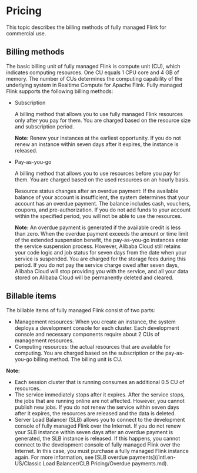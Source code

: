 # Pricing

This topic describes the billing methods of fully managed Flink for commercial use.

## Billing methods

The basic billing unit of fully managed Flink is compute unit \(CU\), which indicates computing resources. One CU equals 1 CPU core and 4 GB of memory. The number of CUs determines the computing capability of the underlying system in Realtime Compute for Apache Flink. Fully managed Flink supports the following billing methods:

-   Subscription

    A billing method that allows you to use fully managed Flink resources only after you pay for them. You are charged based on the resource size and subscription period.

    **Note:** Renew your instances at the earliest opportunity. If you do not renew an instance within seven days after it expires, the instance is released.

-   Pay-as-you-go

    A billing method that allows you to use resources before you pay for them. You are charged based on the used resources on an hourly basis.

    Resource status changes after an overdue payment: If the available balance of your account is insufficient, the system determines that your account has an overdue payment. The balance includes cash, vouchers, coupons, and pre-authorization. If you do not add funds to your account within the specified period, you will not be able to use the resources.

    **Note:** An overdue payment is generated if the available credit is less than zero. When the overdue payment exceeds the amount or time limit of the extended suspension benefit, the pay-as-you-go instances enter the service suspension process. However, Alibaba Cloud still retains your code logic and job status for seven days from the date when your service is suspended. You are charged for the storage fees during this period. If you do not pay the service charge owed after seven days, Alibaba Cloud will stop providing you with the service, and all your data stored on Alibaba Cloud will be permanently deleted and cleared.


## Billable items

The billable items of fully managed Flink consist of two parts:

-   Management resources: When you create an instance, the system deploys a development console for each cluster. Each development console and necessary components require about 2 CUs of management resources.
-   Computing resources: the actual resources that are available for computing. You are charged based on the subscription or the pay-as-you-go billing method. The billing unit is CU.

**Note:**

-   Each session cluster that is running consumes an additional 0.5 CU of resources.
-   The service immediately stops after it expires. After the service stops, the jobs that are running online are not affected. However, you cannot publish new jobs. If you do not renew the service within seven days after it expires, the resources are released and the data is deleted.
-   Server Load Balancer \(SLB\) allows you to connect to the development console of fully managed Flink over the Internet. If you do not renew your SLB instance within seven days after an overdue payment is generated, the SLB instance is released. If this happens, you cannot connect to the development console of fully managed Flink over the Internet. In this case, you must purchase a fully managed Flink instance again. For more information, see [SLB overdue payments](/intl.en-US/Classic Load Balancer/CLB Pricing/Overdue payments.md).

